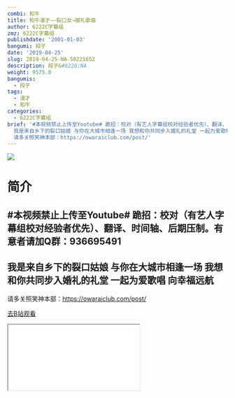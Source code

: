 ```yaml
---
combi: 和牛
title: 和牛漫才——裂口女→婚礼歌曲
author: 6222C字幕组
zmz: 6222C字幕组
publishdate: '2001-01-03'
bangumi: 段子
date: '2019-04-25'
slug: 2019-04-25-NA-50221652
description: 段子&#8226;NA
weight: 9575.0
bangumis:
  - 段子
tags:
  - 漫才
  - 和牛
categories:
  - 6222C字幕组
brief: '#本视频禁止上传至Youtube# 跪招：校对（有艺人字幕组校对经验者优先）、翻译、时间轴、后期压制。有意者请加Q群：936695491 ------------------------------------------------
  我是来自乡下的裂口姑娘 与你在大城市相逢一场 我想和你共同步入婚礼的礼堂 一起为爱歌唱 向幸福远航 --------------------------------------------
  请多关照笑神本部：https://owaraiclub.com/post/'
---
```

![](https://raw.githubusercontent.com/tcgriffith/owaraisite/master/static/tmpimg/1xpbf3w.jpg)
# 简介  
#本视频禁止上传至Youtube#
跪招：校对（有艺人字幕组校对经验者优先）、翻译、时间轴、后期压制。有意者请加Q群：936695491
------------------------------------------------
我是来自乡下的裂口姑娘
与你在大城市相逢一场
我想和你共同步入婚礼的礼堂
一起为爱歌唱 向幸福远航
--------------------------------------------
请多关照笑神本部：https://owaraiclub.com/post/  

[去B站观看](https://www.bilibili.com/video/av50221652/)
<div class ="resp-container"><iframe class="testiframe" src="//player.bilibili.com/player.html?aid=50221652"", scrolling="no", allowfullscreen="true" > </iframe></div> 
